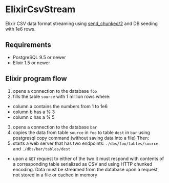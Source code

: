 # ElixirCsvStream
Elixir CSV data format streaming using [send_chunked/2](https://hexdocs.pm/plug/Plug.Conn.html#send_chunked/2) and DB seeding with 1e6 rows.

## Requirements
* PostgreSQL 9.5 or newer
* Elixir 1.5 or newer

## Elixir program flow
1. opens a connection to the database `foo`
2. fills the table `source` with 1 million rows where:
  * column a contains the numbers from 1 to 1e6
  * column b has a % 3
  * column c has a % 5
3. opens a connection to the database `bar`
4. copies the data from table `source` in `foo` to table `dest` in `bar` using postgresql copy command (without saving data into a file)
Then:
5. starts a web server that has two endpoints: `./dbs/foo/tables/source` and `./dbs/bar/tables/dest`
  * upon a `GET` request to either of the two it must respond with contents of a corresponding table serialized as CSV and using HTTP chunked encoding. Data must be streamed from the database upon a request, not stored in a file or cached in memory
